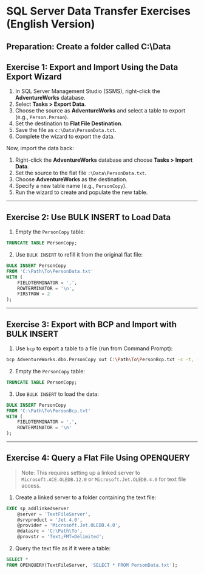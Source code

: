 # SQL Server Data Transfer Exercises (English Version)

## Preparation: Create a folder called C:\Data

## Exercise 1: Export and Import Using the Data Export Wizard

1. In SQL Server Management Studio (SSMS), right-click the **AdventureWorks** database.
2. Select **Tasks > Export Data**.
3. Choose the source as **AdventureWorks** and select a table to export (e.g., `Person.Person`).
4. Set the destination to **Flat File Destination**.
5. Save the file as `c:\Data\PersonData.txt`.
6. Complete the wizard to export the data.

Now, import the data back:

1. Right-click the **AdventureWorks** database and choose **Tasks > Import Data**.
2. Set the source to the flat file `:\Data\PersonData.txt`.
3. Choose **AdventureWorks** as the destination.
4. Specify a new table name (e.g., `PersonCopy`).
5. Run the wizard to create and populate the new table.

---

## Exercise 2: Use BULK INSERT to Load Data

1. Empty the `PersonCopy` table:

```sql
TRUNCATE TABLE PersonCopy;
```

2. Use `BULK INSERT` to refill it from the original flat file:

```sql
BULK INSERT PersonCopy
FROM 'C:\Path\To\PersonData.txt'
WITH (
    FIELDTERMINATOR = ',',
    ROWTERMINATOR = '\n',
    FIRSTROW = 2
);
```

---

## Exercise 3: Export with BCP and Import with BULK INSERT

1. Use `bcp` to export a table to a file (run from Command Prompt):

```bash
bcp AdventureWorks.dbo.PersonCopy out C:\Path\To\PersonBcp.txt -c -t, -T -S localhost
```

2. Empty the `PersonCopy` table:

```sql
TRUNCATE TABLE PersonCopy;
```

3. Use `BULK INSERT` to load the data:

```sql
BULK INSERT PersonCopy
FROM 'C:\Path\To\PersonBcp.txt'
WITH (
    FIELDTERMINATOR = ',',
    ROWTERMINATOR = '\n'
);
```

---

## Exercise 4: Query a Flat File Using OPENQUERY

> Note: This requires setting up a linked server to `Microsoft.ACE.OLEDB.12.0` or `Microsoft.Jet.OLEDB.4.0` for text file access.

1. Create a linked server to a folder containing the text file:

```sql
EXEC sp_addlinkedserver
    @server = 'TextFileServer',
    @srvproduct = 'Jet 4.0',
    @provider = 'Microsoft.Jet.OLEDB.4.0',
    @datasrc = 'C:\Path\To',
    @provstr = 'Text;FMT=Delimited';
```

2. Query the text file as if it were a table:

```sql
SELECT *
FROM OPENQUERY(TextFileServer, 'SELECT * FROM PersonData.txt');
```

